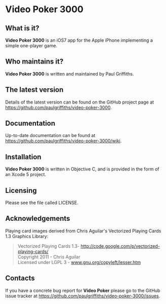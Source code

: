 Video Poker 3000
================

What is it?
-----------

**Video Poker 3000** is an iOS7 app for the Apple iPhone implementing a simple
one-player game.

Who maintains it?
-----------------
**Video Poker 3000** is written and maintained by Paul Griffiths.

The latest version
------------------
Details of the latest version can be found on the GitHub project page at
<https://github.com/paulgriffiths/video-poker-3000>.

Documentation
-------------
Up-to-date documentation can be found at
<https://github.com/paulgriffiths/video-poker-3000/wiki>.

Installation
------------
**Video Poker 3000** is written in Objective C, and is provided in the form of
an Xcode 5 project.

Licensing
---------
Please see the file called LICENSE.

Acknowledgements
----------------
Playing card images derived from Chris Aguilar's Vectorized Playing Cards 1.3 Graphics
Library:

> Vectorized Playing Cards 1.3- <http://code.google.com/p/vectorized-playing-cards/>  
> Copyright 2011 - Chris Aguilar  
> Licensed under LGPL 3 - www.gnu.org/copyleft/lesser.htm

Contacts
--------
If you have a concrete bug report for **Video Poker** please go to the GitHub
issue tracker at <https://github.com/paulgriffiths/video-poker-3000/issues>.
